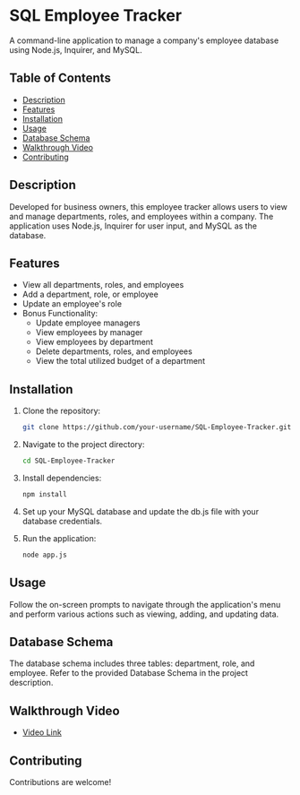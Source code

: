 # SQL Employee Tracker

A command-line application to manage a company's employee database using Node.js, Inquirer, and MySQL.

## Table of Contents

- [Description](#description)
- [Features](#features)
- [Installation](#installation)
- [Usage](#usage)
- [Database Schema](#database-schema)
- [Walkthrough Video](#walkthrough-video)
- [Contributing](#contributing)

## Description

Developed for business owners, this employee tracker allows users to view and manage departments, roles, and employees within a company. The application uses Node.js, Inquirer for user input, and MySQL as the database.

## Features

- View all departments, roles, and employees
- Add a department, role, or employee
- Update an employee's role
- Bonus Functionality:
  - Update employee managers
  - View employees by manager
  - View employees by department
  - Delete departments, roles, and employees
  - View the total utilized budget of a department

## Installation

1. Clone the repository:

   ```bash
   git clone https://github.com/your-username/SQL-Employee-Tracker.git

2. Navigate to the project directory:

    ```bash
    cd SQL-Employee-Tracker

3. Install dependencies:

     ```bash
     npm install

4. Set up your MySQL database and update the db.js file with your database credentials.

5. Run the application:

    ```bash
    node app.js

## Usage

Follow the on-screen prompts to navigate through the application's menu and perform various actions such as viewing, adding, and updating data.

## Database Schema

The database schema includes three tables: department, role, and employee. Refer to the provided Database Schema in the project description.

## Walkthrough Video
- [Video Link](https://drive.google.com/file/d/1EUB5r9RfjNaJrhIcWsjxCGec3cJMGcjZ/view)

## Contributing

Contributions are welcome! 